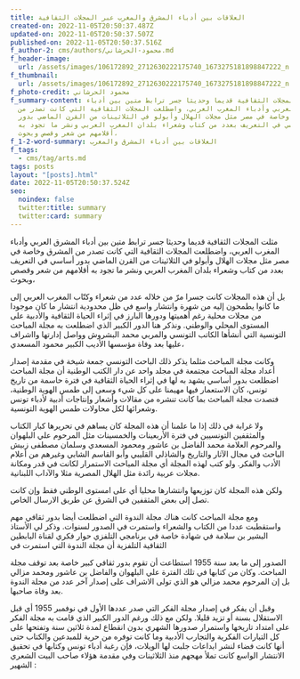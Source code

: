```yaml
---
title: العلاقات بين أدباء المشرق والمغرب عبر المجلات الثقافية
created-on: 2022-11-05T20:50:37.487Z
updated-on: 2022-11-05T20:50:37.507Z
published-on: 2022-11-05T20:50:37.516Z
f_author-2: cms/authors/محمود-الحرشاني.md
f_header-image:
  url: /assets/images/106172892_2712630222175740_1673275181898847222_n.jpeg
f_thumbnail:
  url: /assets/images/106172892_2712630222175740_1673275181898847222_n.jpeg
f_photo-credit: محمود الحرشاني
f_summary-content: مثلت المجلات الثقافية قديما وحديثا جسر ترابط متين بين أدباء
  المشرق العربي وأدباء المغرب العربي، واضطلعت المجلات الثقافية التي كانت تصدر من
  المشرق وخاصة في مصر مثل مجلات الهلال وأبولو في الثلاثينات من القرن الماضي بدور
  أساسي في التعريف بعدد من كتاب وشعراء بلدان المغرب العربي ونشر ما تجود به
  أقلامهم من شعر وقصص وبحوث،
f_1-2-word-summary: العلاقات بين أدباء المشرق والمغرب
f_tags:
  - cms/tag/arts.md
tags: posts
layout: "[posts].html"
date: 2022-11-05T20:50:37.524Z
seo:
  noindex: false
  twitter:title: summary
  twitter:card: summary
---
```

مثلت المجلات الثقافية قديما وحديثا جسر ترابط متين بين أدباء المشرق العربي وأدباء المغرب العربي، واضطلعت المجلات الثقافية التي كانت تصدر من المشرق وخاصة في مصر مثل مجلات الهلال وأبولو في الثلاثينات من القرن الماضي بدور أساسي في التعريف بعدد من كتاب وشعراء بلدان المغرب العربي ونشر ما تجود به أقلامهم من شعر وقصص وبحوث،

 بل أن هذه المجلات كانت جسرا مرّ من خلاله عدد من شعراء وكتّاب المغرب العربي إلى ما كانوا يطمحون إليه من شهرة وانتشار واسع في ظل محدودية انتشار ما كان موجودا من مجلات محلية رغم أهميتها ودورها البارز في إثراء الحياة الثقافية والأدبية على المستوى المحلي والوطني. ونذكر هنا الدور الكبير الذي اضطلعت به مجلة المباحث التونسية التي أنشأها الكاتب التونسي والمربي محمد البشروش وواصل إدارتها وااشراف عليها بعد وفاة مؤسسها الأديب الكبير محمود المسعدي،

 وكانت مجلة المباحث مثلما يذكر ذلك الباحث التونسي جمعة شيخة في مقدمة إصدار أعداد مجلة المباحث مجتمعة في مجلد واحد عن دار الكتب الوطنية أن مجلة المباحث اضطلعت بدور أساسي يشهد به لها في إثراء الحياة الثقافية في فترة حاسمة من تاريخ تونس، كان الاستعمار فيها مهيمنا على كل شيء وسعى إلى طمس الهوية الوطنية، فتصدت مجلة المباحث بما كانت تنشره من مقالات وأشعار وإنتاجات أدبية لأدباء تونس وشعرائها لكل محاولات طمس الهوية التونسية.

 ولا غرابة في ذلك إذا ما علمنا أن هذه المجلة كان يساهم في تحريرها كبار الكتاب والمثقفين التونسيين في فترة الأربعينات والخمسينات مثل المرحوم علي البلهوان والمرحوم العلامة محمد الفاضل بن عاشور ومحمود المسعدي وسلمان مصطفى زبيش الباحث في مجال الآثار والتاريخ والشاذلي القليبي وأبو القاسم الشابي وغيرهم من أعلام الأدب والفكر. ولو كتب لهذه المجلة أي مجلة المباحث الاستمرار لكانت في قدر ومكانة مجلات عربية رائدة مثل الهلال المصرية مثلا والآداب اللبنانية.

ولكن هذه المجلة كان توزيعها وانتشارها محليا أي على امستوى الوطني فقط وإن كانت تصل إلى بعض المثقفين في الشرق عن طريق الارسال الخاص. 

ومع مجلة المباحث كانت هناك مجلة الندوة التي اضطلعت أيضا بدور ثقافي مهم واستقطبت عددا من الكتاب والشعراء واستمرت في الصدور لسنوات. وذكر لي الأستاذ البشير بن سلامة في شهادة خاصة في برنامجي التلفزي حوار فكري لقناة البابطين الثقافية التلفزية أن مجلة الندوة التي استمرت في 

الصدور إلى ما بعد سنة 1955 استطاعت أن تقوم بدور ثقافي كبير خاصة بعد توقف مجلة المباحث. وكان من كتابها في تلك الفترة علي البلهوان والفاضل بن عاشور ومحمد مزالي بل إن المرحوم محمد مزالي هو الذي تولى الاشراف على إصدار آخر عدد من مجلة الندوة بعد وفاة صاحبها. 

وقبل أن يفكر في إصدار مجلة الفكر التي صدر عددها الأول في نوفمبر 1955 أي قبل الاستقلال بسنة أو تزيد قليلا. ولكن مع ذلك ورغم الدور الكبير الذي قامت به مجلة الفكر على امتداد تاريخها واستمرار صدورها الشهري بدون انقطاع لمدة ثلاثين سنة وتفتحها على كل التيارات الفكرية والتجارب الأدبية وما كانت توفره من حرية للمبدعين والكتاب حتى أنها كانت فضاء لنشر ابداعات جلبت لها الويلات، فإن رغبة أدباء تونس وكتابها في تحقيق الانتشار الواسع كانت تملأ مهجهم منذ الثلاثينات وفي مقدمة هؤلاء صاحب البيت الشعري الشهير :
